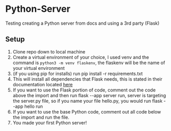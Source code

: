 # Python-Server

Testing creating a Python server from docs and using a 3rd party (Flask)

## Setup

1. Clone repo down to local machine
2. Create a virtual environment of your choice, I used venv and the command is `python3 -m venv flaskenv`, the flaskenv will be the name of your virtual environment
3. (if you using pip for installs) run pip install -r requirements.txt
4. This will install all dependencies that Flask needs, this is stated in their documentation located [here](https://flask.palletsprojects.com/en/2.3.x/installation/#)
5. If you want to use the Flask portion of code, comment out the code above the import and then run flask --app server run, server is targeting the server.py file, so if you name your file hello.py, you would run flask --app hello run
6. If you want to use the base Python code, comment out all code below the import and run the file.
7. You made your first Python server!

